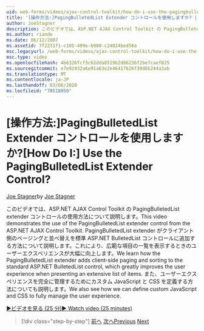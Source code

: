 ```yaml
---
uid: web-forms/videos/ajax-control-toolkit/how-do-i-use-the-pagingbulletedlist-extender-control
title: '[操作方法:]PagingBulletedList Extender コントロールを使用しますか? | Microsoft Docs'
author: JoeStagner
description: このビデオでは、ASP.NET AJAX Control Toolkit の PagingBulletedList extender コントロールの使用方法について説明します。 PagingBulletedList extende について説明します。
ms.author: riande
ms.date: 06/12/2007
ms.assetid: 7f2231f1-c105-499e-b980-c24824bed56a
msc.legacyurl: /web-forms/videos/ajax-control-toolkit/how-do-i-use-the-pagingbulletedlist-extender-control
msc.type: video
ms.openlocfilehash: 4b6326fcf3c62dda8519b2d86236f2be7caef825
ms.sourcegitcommit: e7e91932a6e91a63e2e46417626f39d6b244a3ab
ms.translationtype: MT
ms.contentlocale: ja-JP
ms.lasthandoff: 03/06/2020
ms.locfileid: "78518950"
---
```

# <a name="how-do-i-use-the-pagingbulletedlist-extender-control"></a><span data-ttu-id="477d1-105">[操作方法:]PagingBulletedList Extender コントロールを使用しますか?</span><span class="sxs-lookup"><span data-stu-id="477d1-105">[How Do I:] Use the PagingBulletedList Extender Control?</span></span>

<span data-ttu-id="477d1-106">[Joe Stagner](https://github.com/JoeStagner)</span><span class="sxs-lookup"><span data-stu-id="477d1-106">by [Joe Stagner](https://github.com/JoeStagner)</span></span>

<span data-ttu-id="477d1-107">このビデオでは、ASP.NET AJAX Control Toolkit の PagingBulletedList extender コントロールの使用方法について説明します。</span><span class="sxs-lookup"><span data-stu-id="477d1-107">This video demonstrates the use of the PagingBulletedList extender control from the ASP.NET AJAX Control Toolkit.</span></span> <span data-ttu-id="477d1-108">PagingBulletedList extender がクライアント側のページングと並べ替えを標準 ASP.NET BulletedList コントロールに追加する方法について説明します。これにより、広範な項目の一覧を表示するときのユーザーエクスペリエンスが大幅に向上します。</span><span class="sxs-lookup"><span data-stu-id="477d1-108">We learn how the PagingBulletedList extender adds client-side paging and sorting to the standard ASP.NET BulletedList control, which greatly improves the user experience when presenting an extensive list of items.</span></span> <span data-ttu-id="477d1-109">また、ユーザーエクスペリエンスを完全に管理するためにカスタム JavaScript と CSS を定義する方法についても説明します。</span><span class="sxs-lookup"><span data-stu-id="477d1-109">We also see how we can define custom JavaScript and CSS to fully manage the user experience.</span></span>

[<span data-ttu-id="477d1-110">&#9654;ビデオを見る (25 分)</span><span class="sxs-lookup"><span data-stu-id="477d1-110">&#9654; Watch video (25 minutes)</span></span>](https://channel9.msdn.com/Blogs/ASP-NET-Site-Videos/how-do-i-use-the-pagingbulletedlist-extender-control)

> [!div class="step-by-step"]
> <span data-ttu-id="477d1-111">[前へ](how-do-i-use-the-aspnet-ajax-listsearch-extender.md)
> [次へ](how-do-i-use-the-numericupdown-extender-control.md)</span><span class="sxs-lookup"><span data-stu-id="477d1-111">[Previous](how-do-i-use-the-aspnet-ajax-listsearch-extender.md)
[Next](how-do-i-use-the-numericupdown-extender-control.md)</span></span>
